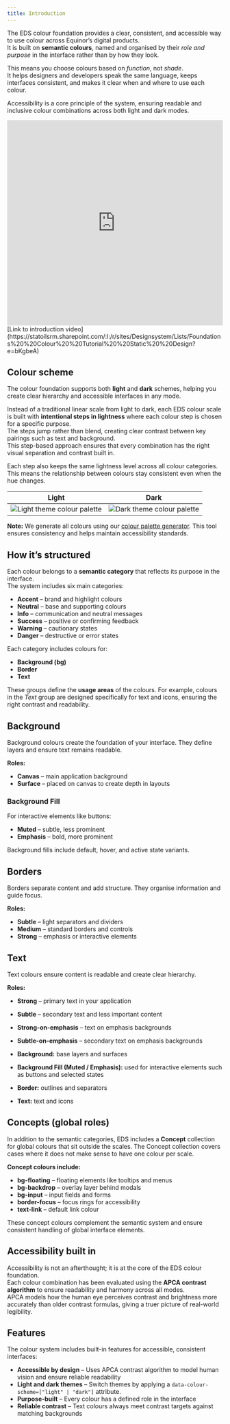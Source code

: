 ```yaml
---
title: Introduction
---
```


The EDS colour foundation provides a clear, consistent, and accessible way to use colour across Equinor’s digital products.  
It is built on **semantic colours**, named and organised by their _role and purpose_ in the interface rather than by how they look.

This means you choose colours based on _function_, not _shade_.  
It helps designers and developers speak the same language, keeps interfaces consistent, and makes it clear when and where to use each colour.

Accessibility is a core principle of the system, ensuring readable and inclusive colour combinations across both light and dark modes.

<iframe src="https://statoilsrm.sharepoint.com/sites/Designsystem/_layouts/15/embed.aspx?UniqueId=218a2b04-df60-46ee-bd8a-b3e6b638e966&embed=%7B%22ust%22%3Atrue%2C%22hv%22%3A%22CopyEmbedCode%22%7D&referrer=StreamWebApp&referrerScenario=EmbedDialog.Create" width="100%" height="480" frameborder="0" scrolling="no" allowfullscreen title="Colour foundation intro.mp4"></iframe>
[Link to introduction video](https://statoilsrm.sharepoint.com/:l:/r/sites/Designsystem/Lists/Foundations%20%20Colour%20%20Tutorial%20%20Static%20%20Design?e=bKgbeA)

## Colour scheme

The colour foundation supports both **light** and **dark** schemes, helping you create clear hierarchy and accessible interfaces in any mode.

Instead of a traditional linear scale from light to dark, each EDS colour scale is built with **intentional steps in lightness** where each colour step is chosen for a specific purpose.  
The steps jump rather than blend, creating clear contrast between key pairings such as text and background.  
This step-based approach ensures that every combination has the right visual separation and contrast built in.

Each step also keeps the same lightness level across all colour categories.  
This means the relationship between colours stay consistent even when the hue changes.

| Light                                         | Dark                                        |
| --------------------------------------------- | ------------------------------------------- |
| ![Light theme colour palette](/img/light.png) | ![Dark theme colour palette](/img/dark.png) |

**Note:** We generate all colours using our [colour palette generator](https://color-palette-generator-eds-prod.radix.equinor.com/). This tool ensures consistency and helps maintain accessibility standards.

## How it’s structured

Each colour belongs to a **semantic category** that reflects its purpose in the interface.  
The system includes six main categories:

- **Accent** – brand and highlight colours
- **Neutral** – base and supporting colours
- **Info** – communication and neutral messages
- **Success** – positive or confirming feedback
- **Warning** – cautionary states
- **Danger** – destructive or error states

Each category includes colours for:

- **Background (bg)**
- **Border**
- **Text**

These groups define the **usage areas** of the colours. For example, colours in the _Text_ group are designed specifically for text and icons, ensuring the right contrast and readability.

## Background

Background colours create the foundation of your interface. They define layers and ensure text remains readable.

**Roles:**

- **Canvas** – main application background
- **Surface** – placed on canvas to create depth in layouts

### Background Fill

For interactive elements like buttons:

- **Muted** – subtle, less prominent
- **Emphasis** – bold, more prominent

Background fills include default, hover, and active state variants.

## Borders

Borders separate content and add structure. They organise information and guide focus.

**Roles:**

- **Subtle** – light separators and dividers
- **Medium** – standard borders and controls
- **Strong** – emphasis or interactive elements

## Text

Text colours ensure content is readable and create clear hierarchy.

**Roles:**

- **Strong** – primary text in your application
- **Subtle** – secondary text and less important content
- **Strong-on-emphasis** – text on emphasis backgrounds
- **Subtle-on-emphasis** – secondary text on emphasis backgrounds

- **Background:** base layers and surfaces
- **Background Fill (Muted / Emphasis):** used for interactive elements such as buttons and selected states
- **Border:** outlines and separators
- **Text:** text and icons

## Concepts (global roles)

In addition to the semantic categories, EDS includes a **Concept** collection for global colours that sit outside the scales.
The Concept collection covers cases where it does not make sense to have one colour per scale.

**Concept colours include:**

- **bg-floating** – floating elements like tooltips and menus
- **bg-backdrop** – overlay layer behind modals
- **bg-input** – input fields and forms
- **border-focus** – focus rings for accessibility
- **text-link** – default link colour

These concept colours complement the semantic system and ensure consistent handling of global interface elements.

## Accessibility built in

Accessibility is not an afterthought; it is at the core of the EDS colour foundation.  
Each colour combination has been evaluated using the **APCA contrast algorithm** to ensure readability and harmony across all modes.  
APCA models how the human eye perceives contrast and brightness more accurately than older contrast formulas, giving a truer picture of real-world legibility.

## Features

The colour system includes built-in features for accessible, consistent interfaces:

- **Accessible by design** – Uses APCA contrast algorithm to model human vision and ensure reliable readability
- **Light and dark themes** – Switch themes by applying a `data-colour-scheme=["light" | "dark"]` attribute.
- **Purpose-built** – Every colour has a defined role in the interface
- **Reliable contrast** – Text colours always meet contrast targets against matching backgrounds
